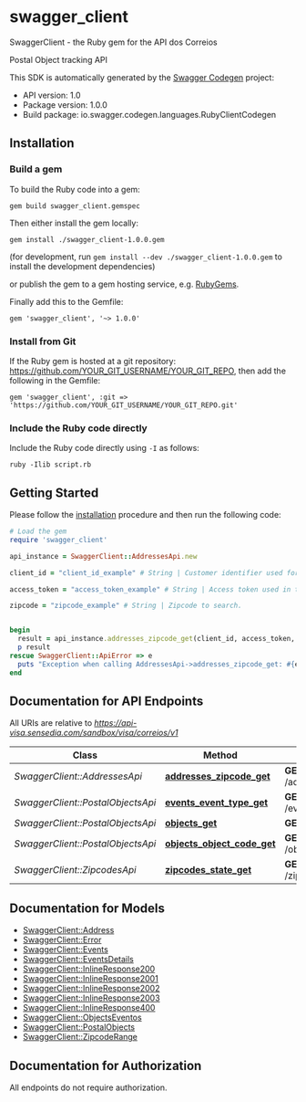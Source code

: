 # swagger_client

SwaggerClient - the Ruby gem for the API dos Correios

Postal Object tracking API

This SDK is automatically generated by the [Swagger Codegen](https://github.com/swagger-api/swagger-codegen) project:

- API version: 1.0
- Package version: 1.0.0
- Build package: io.swagger.codegen.languages.RubyClientCodegen

## Installation

### Build a gem

To build the Ruby code into a gem:

```shell
gem build swagger_client.gemspec
```

Then either install the gem locally:

```shell
gem install ./swagger_client-1.0.0.gem
```
(for development, run `gem install --dev ./swagger_client-1.0.0.gem` to install the development dependencies)

or publish the gem to a gem hosting service, e.g. [RubyGems](https://rubygems.org/).

Finally add this to the Gemfile:

    gem 'swagger_client', '~> 1.0.0'

### Install from Git

If the Ruby gem is hosted at a git repository: https://github.com/YOUR_GIT_USERNAME/YOUR_GIT_REPO, then add the following in the Gemfile:

    gem 'swagger_client', :git => 'https://github.com/YOUR_GIT_USERNAME/YOUR_GIT_REPO.git'

### Include the Ruby code directly

Include the Ruby code directly using `-I` as follows:

```shell
ruby -Ilib script.rb
```

## Getting Started

Please follow the [installation](#installation) procedure and then run the following code:
```ruby
# Load the gem
require 'swagger_client'

api_instance = SwaggerClient::AddressesApi.new

client_id = "client_id_example" # String | Customer identifier used for authentication.

access_token = "access_token_example" # String | Access token used in the authentication.

zipcode = "zipcode_example" # String | Zipcode to search.


begin
  result = api_instance.addresses_zipcode_get(client_id, access_token, zipcode)
  p result
rescue SwaggerClient::ApiError => e
  puts "Exception when calling AddressesApi->addresses_zipcode_get: #{e}"
end

```

## Documentation for API Endpoints

All URIs are relative to *https://api-visa.sensedia.com/sandbox/visa/correios/v1*

Class | Method | HTTP request | Description
------------ | ------------- | ------------- | -------------
*SwaggerClient::AddressesApi* | [**addresses_zipcode_get**](docs/AddressesApi.md#addresses_zipcode_get) | **GET** /addresses/{zipcode} | 
*SwaggerClient::PostalObjectsApi* | [**events_event_type_get**](docs/PostalObjectsApi.md#events_event_type_get) | **GET** /events/{eventType} | 
*SwaggerClient::PostalObjectsApi* | [**objects_get**](docs/PostalObjectsApi.md#objects_get) | **GET** /objects | 
*SwaggerClient::PostalObjectsApi* | [**objects_object_code_get**](docs/PostalObjectsApi.md#objects_object_code_get) | **GET** /objects/{objectCode} | 
*SwaggerClient::ZipcodesApi* | [**zipcodes_state_get**](docs/ZipcodesApi.md#zipcodes_state_get) | **GET** /zipcodes/{state} | 


## Documentation for Models

 - [SwaggerClient::Address](docs/Address.md)
 - [SwaggerClient::Error](docs/Error.md)
 - [SwaggerClient::Events](docs/Events.md)
 - [SwaggerClient::EventsDetails](docs/EventsDetails.md)
 - [SwaggerClient::InlineResponse200](docs/InlineResponse200.md)
 - [SwaggerClient::InlineResponse2001](docs/InlineResponse2001.md)
 - [SwaggerClient::InlineResponse2002](docs/InlineResponse2002.md)
 - [SwaggerClient::InlineResponse2003](docs/InlineResponse2003.md)
 - [SwaggerClient::InlineResponse400](docs/InlineResponse400.md)
 - [SwaggerClient::ObjectsEventos](docs/ObjectsEventos.md)
 - [SwaggerClient::PostalObjects](docs/PostalObjects.md)
 - [SwaggerClient::ZipcodeRange](docs/ZipcodeRange.md)


## Documentation for Authorization

 All endpoints do not require authorization.

